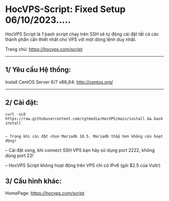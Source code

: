 HocVPS-Script: Fixed Setup 06/10/2023.....
===================

HocVPS Script là 1 bash script chạy trên SSH sẽ tự động cài đặt tất cả các thành phần cần thiết nhất cho VPS với một dòng lệnh duy nhất.

Trang chủ: https://hocvps.com/script

----------

1/ Yêu cầu Hệ thống:
-------------
Install CentOS Server 6/7 x86_64: http://centos.org/

----------


2/ Cài đặt:
-------------
```
curl -sLO https://raw.githubusercontent.com/cgtmedia/HocVPS/main/install && bash install

```

```

– Trong khi cài đặt chọn Mariadb 10.5. Mariadb thấp hơn không còn hoạt động!

```

– Cài đặt xong, khi connect SSH VPS bạn hãy sử dụng port 2222, không dùng port 22!

– HocVPS Script không hoạt động trên VPS chỉ có IPv6 (gói $2.5 của Vultr)

3/ Cấu hình khác:
---------------
HomePage: https://hocvps.com/script
